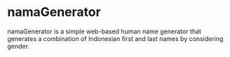 # namaGenerator
namaGenerator is a simple web-based human name generator that generates a combination of Indonesian first and last names by considering gender.
